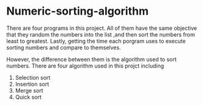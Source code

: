 # Numeric-sorting-algorithm
There are four programs in this project. All of them have the same objective 
that they random the numbers into the list ,and then sort the numbers from least to greatest.
Lastly, getting the time each porgram uses to execute sorting numbers and compare to themselves.

However, the difference between them is the algorithm used to sort numbers. There are four algorithm 
used in this projct including
1. Selection sort
2. Insertion sort
3. Merge sort
4. Quick sort
